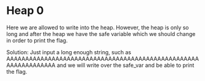 # Heap 0
Here we are allowed to write into the heap. However, the heap is only so long and after the heap we have the safe variable which we should change in order to print the flag.

Solution: Just input a long enough string, such as AAAAAAAAAAAAAAAAAAAAAAAAAAAAAAAAAAAAAAAAAAAAAAAAAAAAAAAAAAAAAAAA and we will write over the safe_var and be able to print the flag.